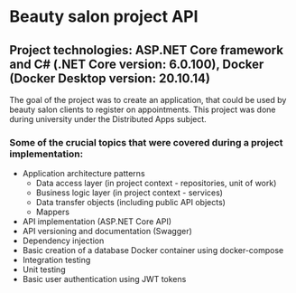 # Beauty salon project API
## Project technologies: ASP.NET Core framework and C# (.NET Core version: 6.0.100), Docker (Docker Desktop version: 20.10.14)
The goal of the project was to create an application, that could be used by beauty salon clients to register on appointments. This project was done during university under the Distributed Apps subject.

### Some of the crucial topics that were covered during a project implementation: 
- Application architecture patterns
  - Data access layer (in project context - repositories, unit of work)
  - Business logic layer (in project context - services)
  - Data transfer objects (including public API objects)
  - Mappers
- API implementation (ASP.NET Core API)
- API versioning and documentation (Swagger)
- Dependency injection
- Basic creation of a database Docker container using docker-compose
- Integration testing
- Unit testing
- Basic user authentication using JWT tokens